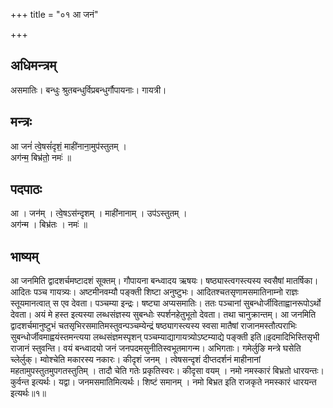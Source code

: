 +++
title = "०१ आ जनं"

+++
## अधिमन्त्रम्
असमातिः। बन्धुः श्रुतबन्धुर्विप्रबन्धुर्गौपायनाः। गायत्री।

## मन्त्रः
आ जनं॑ त्वे॒षसं॑दृशं॒ माही॑नाना॒मुप॑स्तुतम् ।  
अग॑न्म॒ बिभ्र॑तो॒ नमः॑ ॥

## पदपाठः
आ । जन॑म् । त्वे॒षऽस॑न्दृशम् । माही॑नानाम् । उप॑ऽस्तुतम् ।  
अग॑न्म । बिभ्र॑तः । नमः॑ ॥

## भाष्यम्
आ जनमिति द्वादशर्चमष्टादशं सूक्तम्। गौपायना बन्ध्वादय ऋषयः। षष्ठ्यास्त्वगस्त्यस्य स्वसैषां मातर्षिका। आदितः पञ्च गायत्र्यः। अष्टमीनवम्यौ पङ्क्ती शिष्टा अनुष्टुभः। आदितश्चतसृणामसमातिनाम्नो राज्ञः स्तूयमानत्वात् स एव देवता। पञ्चम्या इन्द्रः। षष्ट्या अप्यसमातिः। ततः पञ्चानां सुबन्धोर्जीविताह्वानरूपोऽर्थो देवता। अयं मे हस्त इत्यस्या लब्धसंज्ञस्य सुबन्धोः स्पर्शनहेतुभूतो देवता। तथा चानुक्रान्तम्। आ जनमिति द्वादशर्चमानुष्टुभं चतसृभिरसमातिमस्तुवन्पञ्चम्येन्द्रं षष्ठ्यागस्त्यस्य स्वसा मातैषां राजानमस्तौत्पराभिः सुबन्धोर्जीवमाह्वयंस्तमन्त्यया लब्धसंज्ञमस्पृशन् पञ्चम्याद्यागायत्र्योऽष्टम्याद्ये पङ्क्ती इति॥इदमादिभिस्तिसृभी राजानं स्तुवन्ति। वयं बन्ध्वादयो जनं जनपदमसुनीतिस्वभूतमागन्म। अभिगताः। गमेर्लुङि मन्त्रे घसेति च्लेर्लुक्। म्वोश्चेति मकारस्य नकारः। कीदृशं जनम् । त्वेषसन्दृशं दीप्तदर्शनं माहीनानां महतामुपस्तुतमुपगतस्तुतिम् । तादौ चेति गतेः प्रकृतिस्वरः। कीदृसा वयम् । नमो नमस्कारं बिभ्रतो धारयन्तः। कुर्वन्त इत्यर्थः। यद्वा। जनमसमातिमित्यर्थः। शिष्टं समानम् । नमो बिभ्रत इति राजकृते नमस्कारं धारयन्त इत्यर्थः॥१॥